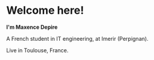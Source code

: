 # Welcome here!

**I'm Maxence Depire**

A French student in IT engineering, at Imerir (Perpignan).

Live in Toulouse, France.